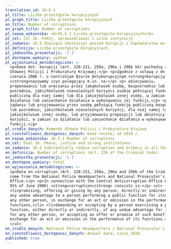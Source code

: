 ```yaml
---
translation_id: 16-5-1
pl_title: Liczba przestępstw korupcyjnych
pl_graph_title: Liczba przestępstw korupcyjnych
en_title: Number of corruptions
en_graph_title: Number of corruptions
pl_nazwa_wskaznika: <b>16.5.1 Liczba przestępstw korupcyjnych</b>
pl_cel: Cel 16. Pokój, sprawiedliwość i silne instytucje
pl_zadanie: 16.5 Znacząco zmniejszyć poziom korupcji i łapówkarstwa we wszystkich formach
pl_definicja: Liczba przestępstw korupcyjnych.
pl_jednostka_prezentacji: '[-]'
pl_dostepne_wymiary: ogółem
pl_wyjasnienia_metodologiczne: >-
  <p>Dane dot. korupcji (art. 228-231, 250a, 296a i 296b kk) pochodzą z Komendy
  Głównej Policji i Prokuratury Krajowej.</p> <p>Zgodnie z ustawą z dn. 9
  czerwca 2006 r. o Centralnym Biurze Antykorupcyjnym <strong>korupcją
  </strong>nazywamy czyn polegający m.in. na:</p> <p> obiecywaniu,
  proponowaniu lub wręczaniu przez jakąkolwiek osobę, bezpośrednio lub
  pośrednio, jakichkolwiek nienależnych korzyści osobie pełniącej funkcję
  publiczną dla niej samej lub dla jakiejkolwiek innej osoby, w zamian za
  działanie lub zaniechanie działania w wykonywaniu jej funkcji,</p> <p>
  żądaniu lub przyjmowaniu przez osobę pełniącą funkcję publiczną bezpośrednio,
  lub pośrednio, jakichkolwiek nienależnych korzyści, dla niej samej lub dla
  jakiejkolwiek innej osoby, lub przyjmowaniu propozycji lub obietnicy takich
  korzyści, w zamian za działanie lub zaniechanie działania w wykonywaniu jej
  funkcji.</p>
pl_zrodlo_danych: Komenda Główna Policji / Prokuratura Krajowa
pl_czestotliwosc_dostępnosc_danych: Dane roczne; od 2010 r.
en_nazwa_wskaznika: 16.5.1 Number of corruptions
en_cel: Goal 16. Peace, justice and strong institutions
en_zadanie: 16.5 Substantially reduce corruption and bribery in all their forms
en_definicja: Number of corruptions (Art. 229 of the Criminal Code).
en_jednostka_prezentacji: '[-]'
en_dostepne_wymiary: total
en_wyjasnienia_metodologiczne: >-
  <p>Data on corruption (Art. 228-231, 250a, 296a and 296b of the Criminal Code)
  come from the National Police Headquarters and National Prosecutor's
  Office.</p> <p>In connection with the Central Anticorruption Office Law (dated
  9th of June 2006) <strong>corruption</strong> consists is:</p> <ul>
  <li>promising, offering or giving by any person, directly or indirectly, of
  any undue advantage to a person performing a public function for itself or for
  any other person, in exchange for an act or omission in the performance of its
  functions,</li> <li>demanding or accepting by a person exercising a public
  function, either directly or indirectly, of any undue advantage for itself or
  for any other person, or accepting an offer or promise of such benefits, in
  exchange for an act or omission in the performance of its functions.</li>
  </ul>
en_zrodlo_danych: National Police Headquarters / National Prosecutor's Office
en_czestotliwosc_dostępnosc_danych: Annual data; since 2010.
published: true
---
```

